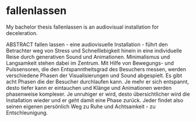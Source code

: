 # fallenlassen
My bachelor thesis fallenlassen is an audiovisual installation for deceleration.

ABSTRACT
fallen lassen - eine audiovisuelle Installation - 
führt den Betrachter weg von Stress und Schnelllebigkeit hinein in eine individuelle Reise durch generativen Sound und Animationen. 
Minimalismus und Langsamkeit stehen dabei im Zentrum.
Mit Hilfe von Bewegungs- und Pulssensoren, die den Entspanntheitsgrad des Besuchers messen, werden verschiedene Phasen der Visualisierungen und Sound abgespielt. 
Es gibt acht Phasen die der Besucher durchlaufen kann.
Je mehr er sich entspannt, desto tiefer kann er eintauchen und Klänge und Animationen werden phasenweise komplexer. 
Je unruhiger er wird, desto übersichtlicher wird die Installation wieder und er geht damit eine Phase zurück.
Jeder findet also seinen eigenen persönlich Weg zu Ruhe und Achtsamkeit - zu Entschleunigung. 


